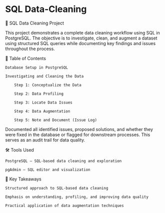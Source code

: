 # SQL Data-Cleaning
🧹 SQL Data Cleaning Project

This project demonstrates a complete data cleaning workflow using SQL in PostgreSQL. The objective is to investigate, clean, and augment a dataset using structured SQL queries while documenting key findings and issues throughout the process.

📑 Table of Contents

    Database Setup in PostgreSQL

    Investigating and Cleaning the Data

        Step 1: Conceptualize the Data

        Step 2: Data Profiling

        Step 3: Locate Data Issues

        Step 4: Data Augmentation

        Step 5: Note and Document (Issue Log)


Documented all identified issues, proposed solutions, and whether they were fixed in the database or flagged for downstream processes. This serves as an audit trail for data quality.

🛠️ Tools Used

    PostgreSQL – SQL-based data cleaning and exploration

    pgAdmin – SQL editor and visualization


📌 Key Takeaways

    Structured approach to SQL-based data cleaning

    Emphasis on understanding, profiling, and improving data quality

    Practical application of data augmentation techniques
